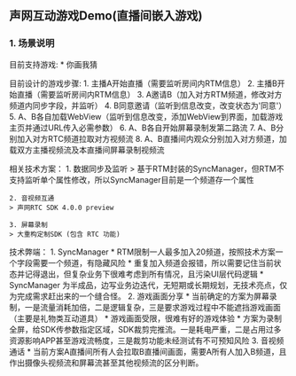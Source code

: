 ## 声网互动游戏Demo(直播间嵌入游戏)

### 1. 场景说明

目前支持游戏:
    * 你画我猜

目前设计的游戏步骤:
    1. 主播A开始直播（需要监听房间内RTM信息）
    2. 主播B开始直播（需要监听房间内RTM信息）
    3. A邀请B（加入对方RTM频道，修改对方频道内同步字段，并监听）
    4. B同意邀请（监听到信息改变，改变状态为'同意'）
    5. A、B各自加载WebView（监听到信息改变，添加WebView到界面，加载游戏主页并通过URL传入必需参数）
    6. A、B各自开始屏幕录制发第二路流
    7. A、B分别加入对方RTC频道拉取对方视频流
    8. A、B直播间内观众分别加入对方频道，加载双方主播视频流及本直播间屏幕录制视频流

相关技术方案：
    1. 数据同步及监听
    > 基于RTM封装的SyncManager，但RTM不支持监听单个属性修改，所以SyncManager目前是一个频道存一个属性

    2. 音视频互通
    > 声网RTC SDK 4.0.0 preview

    3. 屏幕录制
    > 大重构定制SDK (包含 RTC 功能)

技术弊端：
    1. SyncManager
        * RTM限制一人最多加入20频道，按照技术方案一个字段需要一个频道，有隐藏风险
        * 重复加入频道会报错，所以需要记住当前状态并记得退出，但复杂业务下很难考虑到所有情况，且污染UI层代码逻辑
        * SyncManager 为半成品，边写业务边迭代，无短期或长期规划，无技术亮点，仅为完成需求赶出来的一个缝合怪。
    2. 游戏画面分享
        * 当前确定的方案为屏幕录制，一是流量消耗加倍，二是逻辑复杂，三是要求游戏过程中不能遮挡游戏画面（主要是礼物类互动道具）
        * 游戏画面受限，很难有好的游戏体验
        * 方案为录制全屏，给SDK传参数指定区域，SDK裁剪完推流。一是耗电严重，二是占用过多资源影响APP甚至游戏流畅度，三是裁剪功能未经测试有不可预知风险
    3. 音视频通话
        * 当前方案A直播间所有人会拉取B直播间画面，需要A所有人加入B频道，且作出摄像头视频流和屏幕流甚至其他视频流的区分判断。
